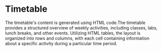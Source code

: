 # Timetable
The timetable's content is generated using HTML code.The timetable provides a structured overview of weekly activities, including classes, labs, lunch breaks, and other events. Utilizing HTML tables, the layout is organized into rows and columns, with each cell containing information about a specific activity during a particular time period. 
